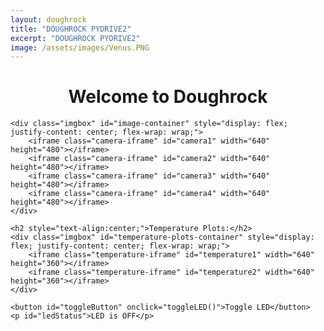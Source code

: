 ```yaml
---
layout: doughrock
title: "DOUGHROCK PYDRIVE2"
excerpt: "DOUGHROCK PYDRIVE2"
image: /assets/images/Venus.PNG
---
```


<div class="center">
    <h1 style="text-align:center;">Welcome to Doughrock</h1>

    <div class="imgbox" id="image-container" style="display: flex; justify-content: center; flex-wrap: wrap;">
        <iframe class="camera-iframe" id="camera1" width="640" height="480"></iframe>
        <iframe class="camera-iframe" id="camera2" width="640" height="480"></iframe>
        <iframe class="camera-iframe" id="camera3" width="640" height="480"></iframe>
        <iframe class="camera-iframe" id="camera4" width="640" height="480"></iframe>
    </div>

    <h2 style="text-align:center;">Temperature Plots:</h2>
    <div class="imgbox" id="temperature-plots-container" style="display: flex; justify-content: center; flex-wrap: wrap;">
        <iframe class="temperature-iframe" id="temperature1" width="640" height="360"></iframe>
        <iframe class="temperature-iframe" id="temperature2" width="640" height="360"></iframe>
    </div>

    <button id="toggleButton" onclick="toggleLED()">Toggle LED</button>
    <p id="ledStatus">LED is OFF</p>
</div>

<style>
    /* Common iframe styling */
    iframe {
        border: none;
        width: 100%;
        height: auto;
        max-width: 640px;
    }

    .camera-iframe {
        aspect-ratio: 4 / 3;
    }

    .temperature-iframe {
        aspect-ratio: 16 / 9;
    }

    .row-layout {
        display: flex;
        flex-direction: row;
        justify-content: center;
        flex-wrap: wrap;
    }

    .column-layout {
        display: flex;
        flex-direction: column;
    }

    @media screen and (max-width: 768px) {
        iframe {
            width: 90%;
            height: auto;
        }

        .imgbox {
            display: flex;
            flex-direction: column;
            align-items: center;
        }
    }
</style>

<script>
var ledState = false;

function toggleLED() {
    var toggleButton = document.getElementById('toggleButton');
    var ledStatus = document.getElementById('ledStatus');

    if (ledState) {
        ledState = false;
        toggleButton.textContent = "Turn LED On";
        ledStatus.textContent = "LED is OFF";
    } else {
        ledState = true;
        toggleButton.textContent = "Turn LED Off";
        ledStatus.textContent = "LED is ON";
    }
}

function appendRandomParamToUrl(url) {
    const randomParam = Date.now() + Math.random().toString(36).substring(7);
    return `${url}?v=${randomParam}`;
}

function reloadIframe(id, url) {
    const iframe = document.getElementById(id);
    const newIframe = iframe.cloneNode();
    newIframe.src = appendRandomParamToUrl(url); // Use cache-busting URL
    iframe.parentNode.replaceChild(newIframe, iframe); // Replace iframe to force reload
}

function updateIframeSources() {
    reloadIframe('camera1', 'https://drive.google.com/file/d/10b5QfBtU1xx-qggz_UjoZn0sMfJmT9ZI/preview');
    reloadIframe('camera2', 'https://drive.google.com/file/d/19KHRWco6o_U3SB1Zsof58MvGyPbO6j__/preview');
    reloadIframe('camera3', 'https://drive.google.com/file/d/11yc6_LOWjh5L9pXkMV1-pV8QbidulJSQ/preview');
    reloadIframe('camera4', 'https://drive.google.com/file/d/1prHvQ2rbwoUfv5nf-ig4mAGznxFbePXq/preview');
    reloadIframe('temperature1', 'https://drive.google.com/file/d/1CUPkHJvfNaihCiTkOycwY8zlptEwW5-r/preview');
    reloadIframe('temperature2', 'https://drive.google.com/file/d/1KNUjtFYwoI3hzEsjXtSgB0L2DDajNKfH/preview');
}

// Refresh every 10 seconds to enforce image updates
window.onload = function() {
    updateIframeSources();
    setInterval(updateIframeSources, 10000);
};
</script>
